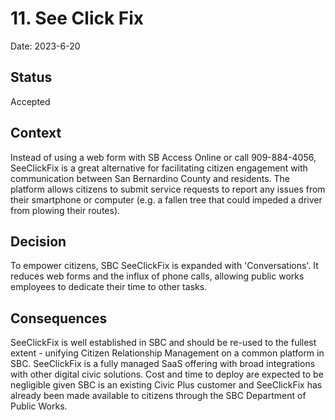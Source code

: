 # 11. See Click Fix

Date: 2023-6-20

## Status

Accepted

## Context

Instead of using a web form with SB Access Online or call 909-884-4056, SeeClickFix is a great alternative for facilitating citizen engagement with communication between San Bernardino County and residents. The platform allows citizens to submit service requests to report any issues from their smartphone or computer (e.g. a fallen tree that could impeded a driver from plowing their routes). 

## Decision

To empower citizens, SBC SeeClickFix is expanded with 'Conversations'. It reduces web forms and the influx of phone calls, allowing public works employees to dedicate their time to other tasks.

## Consequences

SeeClickFix is well established in SBC and should be re-used to the fullest extent - unifying Citizen Relationship Management on a common platform in SBC. SeeClickFix is a fully managed SaaS offering with broad integrations with other digital civic solutions. Cost and time to deploy are expected to be negligible given SBC is an existing Civic Plus customer and SeeClickFix has already been made available to citizens through the SBC Department of Public Works.